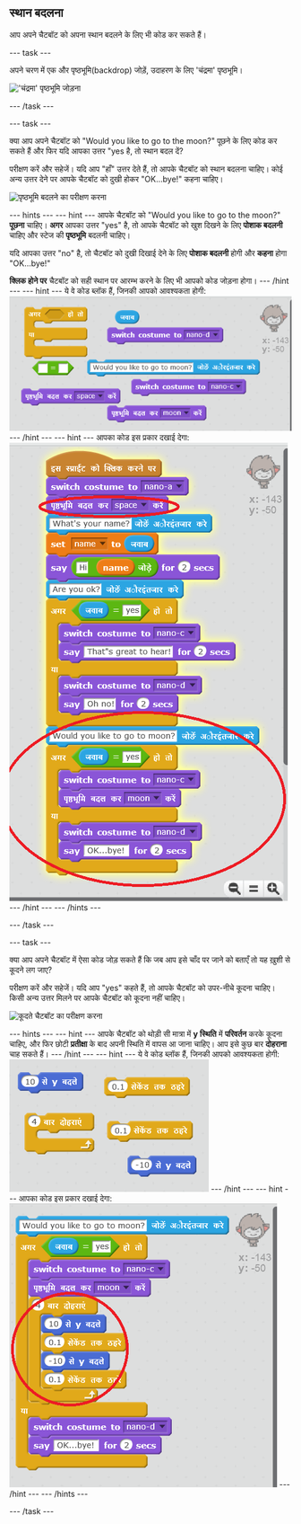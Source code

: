 ## स्थान बदलना

आप अपने चैटबॉट को अपना स्थान बदलने के लिए भी कोड कर सकते हैं।

\--- task \---

अपने चरण में एक और पृष्ठभूमि(backdrop) जोड़ें, उदाहरण के लिए 'चंद्रमा' पृष्ठभूमि।

!['चंद्रमा' पृष्ठभूमि जोड़ना](images/chatbot-moon.png)

\--- /task \---

\--- task \---

क्या आप अपने चैटबॉट को "Would you like to go to the moon?" पूछने के लिए कोड कर सकते हैं और फिर यदि आपका उत्तर "yes है, तो स्थान बदल दें?

परीक्षण करें और सहेजें। यदि आप "हाँ" उत्तर देते हैं, तो आपके चैटबॉट को स्थान बदलना चाहिए। कोई अन्य उत्तर देने पर आपके चैटबॉट को दुखी होकर "OK...bye!" कहना चाहिए।

![पृष्ठभूमि बदलने का परीक्षण करना](images/chatbot-backdrop-test.png)

\--- hints \--- \--- hint \--- आपके चैटबॉट को "Would you like to go to the moon?" **पूछना** चाहिए। **अगर** आपका उत्तर "yes" है, तो आपके चैटबॉट को खुश दिखने के लिए **पोशाक बदलनी** चाहिए और स्टेज की **पृष्ठभूमि** बदलनी चाहिए।

यदि आपका उत्तर "no" है, तो चैटबॉट को दुखी दिखाई देने के लिए **पोशाक बदलनी** होगी और **कहना** होगा "OK...bye!"

**क्लिक होने पर** चैटबॉट को सही स्थान पर आरम्भ करने के लिए भी आपको कोड जोड़ना होगा। \--- /hint \--- \--- hint \--- ये वे कोड ब्लॉक हैं, जिनकी आपको आवश्यकता होगी: ![Blocks for changing the backdrop](images/chatbot-backdrop-blocks.png) \--- /hint \--- \--- hint \--- आपका कोड इस प्रकार दखाई देगा: ![Code for changing the backdrop](images/chatbot-backdrop-code.png) \--- /hint \--- \--- /hints \---

\--- /task \---

\--- task \---

क्या आप अपने चैटबॉट में ऐसा कोड जोड़ सकते हैं कि जब आप इसे चाँद पर जाने को बताएँ तो यह ख़ुशी से कूदने लग जाए?

परीक्षण करें और सहेजें। यदि आप "yes" कहते हैं, तो आपके चैटबॉट को उपर-नीचे कूदना चाहिए। किसी अन्य उत्तर मिलने पर आपके चैटबॉट को कूदना नहीं चाहिए।

![कूदते चैटबॉट का परीक्षण करना](images/chatbot-jump-test.png)

\--- hints \--- \--- hint \--- आपके चैटबॉट को थोड़ी सी मात्रा में **y स्थिति** में **परिवर्तन** करके कूदना चाहिए, और फिर छोटी **प्रतीक्षा** के बाद अपनी स्थिति में वापस आ जाना चाहिए। आप इसे कुछ बार **दोहराना** चाह सकते हैं। \--- /hint \--- \--- hint \--- ये वे कोड ब्लॉक हैं, जिनकी आपको आवश्यकता होगी: ![Blocks for a jumping ChatBot](images/chatbot-jump-blocks.png) \--- /hint \--- \--- hint \--- आपका कोड इस प्रकार दखाई देगा: ![Code for a jumping ChatBot](images/chatbot-jump-code.png) \--- /hint \--- \--- /hints \---

\--- /task \---